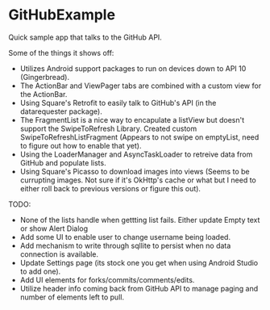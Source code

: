 GitHubExample
=============

Quick sample app that talks to the GitHub API. 

Some of the things it shows off:

 - Utilizes Android support packages to run on devices down to API 10 (Gingerbread).
 - The ActionBar and ViewPager tabs are combined with a custom view for the ActionBar.
 - Using Square's Retrofit to easily talk to GitHub's API (in the datarequester package).
 - The FragmentList is a nice way to encapulate a listView but doesn't support the SwipeToRefresh Library. Created custom SwipeToRefreshListFragment (Appears to not swipe on emptyList, need to figure out how to enable that yet).
 - Using the LoaderManager and AsyncTaskLoader to retreive data from GitHub and populate lists.
 - Using Square's Picasso to download images into views (Seems to be currupting images. Not sure if it's OkHttp's cache or what but I need to either roll back to previous versions or figure this out).
 

TODO:
 - None of the lists handle when gettting list fails. Either update Empty text or show Alert Dialog
 - Add some UI to enable user to change username being loaded.
 - Add mechanism to write through sqllite to persist when no data connection is available.
 - Update Settings page (its stock one you get when using Android Studio to add one).
 - Add UI elements for forks/commits/comments/edits.
 - Utilize header info coming back from GitHub API to manage paging and number of elements left to pull.
 
